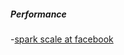 

##### Performance

-[spark scale at facebook](https://code.facebook.com/posts/1671373793181703/apache-spark-scale-a-60-tb-production-use-case/)
